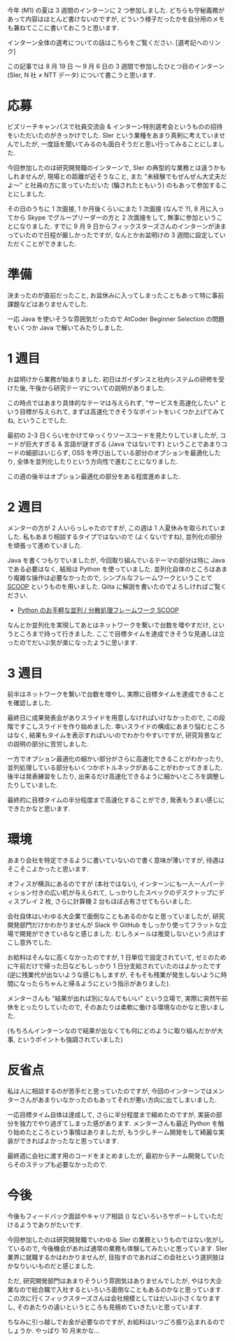 今年 (M1) の夏は 3 週間のインターンに 2 つ参加しました.
どちらも守秘義務があって内容はほとんど書けないのですが,
どういう様子だったかを自分用のメモも兼ねてここに書いておこうと思います.

インターン全体の選考についての話はこちらをご覧ください.
[選考記へのリンク]

この記事では 8 月 19 日 〜 9 月 6 日の 3 週間で参加したひとつ目のインターン (SIer, N 社 ≠ NTT データ) について書こうと思います.

# 応募
ビズリーチキャンパスで社員交流会 & インターン特別選考会というものの招待をいただいたのがきっかけでした.
SIer という業種をあまり真剣に考えていませんでしたが,
一度話を聞いてみるのも面白そうだと思い行ってみることにしました.

今回参加したのは研究開発職のインターンで, SIer の典型的な業務とは違うかもしれませんが,
現場との距離が近そうなこと, また "未経験でもぜんぜん大丈夫だよ〜" と社員の方に言っていただいた (騙されたともいう) のもあって参加することにしました.

その日のうちに 1 次面接,
1 か月後くらいにまた 1 次面接 (なんで ?),
8 月に入ってから Skype でグループリーダーの方と 2 次面接をして,
無事に参加ということになりました.
すでに 9 月 9 日からフィックスターズさんのインターンが決まっていたので日程が厳しかったですが,
なんとかお盆明けの 3 週間に設定していただくことができました.

# 準備
決まったのが直前だったこと,
お盆休みに入ってしまったこともあって特に事前課題などはありませんでした.

一応 Java を使いそうな雰囲気だったので AtCoder Beginner Selection の問題をいくつか Java で解いてみたりしました.

# 1 週目
お盆明けから業務が始まりました.
初日はガイダンスと社内システムの研修を受けた後,
午後から研究テーマについての説明がありました.

この時点ではあまり具体的なテーマは与えられず,
"サービスを高速化したい" という目標が与えられて,
まずは高速化できそうなポイントをいくつか上げてみてね, ということでした.

最初の 2-3 日くらいをかけてゆっくりソースコードを見たりしていましたが,
コードが巨大すぎる & 言語が謎すぎる (Java ではないです) ということであまりコードの細部はいじらず,
OSS を呼び出している部分のオプションを最適化したり,
全体を並列化したりという方向性で進むことになりました.

この週の後半はオプション最適化の部分をある程度進めました.

# 2 週目
メンターの方が 2 人いらっしゃたのですが,
この週は 1 人夏休みを取られていました.
私もあまり相談するタイプではないので (よくないですね),
並列化の部分を頑張って進めていました.

Java を書くつもりでいましたが,
今回取り組んでいるテーマの部分は特に Java である必要はなく,
結局は Python を使っていました.
並列化自体のところはあまり複雑な操作は必要なかったので,
シンプルなフレームワークということで [SCOOP](https://scoop.readthedocs.io/en/0.7/) というものを用いました.
Qiita に解説を書いたのでよろしければご覧ください.

- [Python のお手軽な並列 / 分散処理フレームワーク SCOOP](https://qiita.com/shusukeueda/items/68674e9429befe49573e)

なんとか並列化を実現してあとはネットワークを繋いで台数を増やすだけ, というところまで持って行きました.
ここで目標タイムを達成できそうな見通しは立ったのでだいぶ気が楽になったように思います.

# 3 週目
前半はネットワークを繋いで台数を増やし,
実際に目標タイムを達成できることを確認しました.

最終日に成果発表会がありスライドを用意しなければいけなかったので,
この段階ですこしスライドを作り始めました.
幸いスライドの構成にあまり悩むところはなく, 結果もタイムを表示すればいいのでわかりやすいですが,
研究背景などの説明の部分に苦労しました.

一方でオプション最適化の細かい部分がさらに高速化できることがわかったり,
並列処理している部分もいくつかボトルネックがあることがわかってきました.
後半は発表練習をしたり,
出来るだけ高速化できるように細かいところを調整したりしていました.

最終的に目標タイムの半分程度まで高速化することができ,
発表もうまい感じにできたかなと思います.

# 環境
あまり会社を特定できるように書いていないので書く意味が薄いですが,
待遇はそこそこよかったと思います.

オフィスが横浜にあるのですが (本社ではない),
インターンにも一人一人パーティション付きの広い机が与えられて,
しっかりしたスペックのデスクトップにディスプレイ 2 枚,
さらに計算機 2 台もほぼ占有させてもらいました.

会社自体はいわゆる大企業で面倒なこともあるのかなと思っていましたが,
研究開発部門だけかわかりませんが Slack や GitHub をしっかり使ってフラットな立場で開発ができているなと感じました.
むしろメールは推奨しないという点はすこし意外でした.

お給料はそんなに高くなかったのですが,
1 日単位で設定されていて,
ゼミのために午前だけで帰った日などもしっかり 1 日分支給されていたのはよかったです
(逆に残業代が出ないような感じもしますが,
そもそも残業が発生しないように時間になったらちゃんと帰るようにという指示がありました).

メンターさんも "結果が出れば別になんでもいい" という立場で,
実際に突然午前休をとったりしていたので,
そのあたりは柔軟に働ける環境なのかなと思いました.

(もちろんインターンなので結果が出なくても何にどのように取り組んだかが大事, というポイントも強調されていました)

# 反省点
私は人に相談するのが苦手だと思っていたのですが,
今回のインターンではメンターさんがあまりいなかったのもあってそれが悪い方向に出てしまいました.

一応目標タイム自体は達成して, さらに半分程度まで縮めたのですが,
実装の部分を独力でやり過ぎてしまった感があります.
メンターさんも最近 Python を触り始めたところという事情はありましたが,
もう少しチーム開発をして綺麗な実装ができればよかったなと思っています.

最終週に会社に渡す用のコードをまとめましたが,
最初からチーム開発していたらそのステップも必要なかったので.

# 今後
今後もフィードバック面談やキャリア相談 () などいろいろサポートしていただけるようでありがたいです.

今回参加したのは研究開発職でいわゆる SIer の業務というものではない気がしているので,
今後機会があれば通常の業務も体験してみたいと思っています.
SIer 業界に就職するかはわかりませんが,
目指すのであればこの会社という選択肢はかなりいいものだと感じました.

ただ, 研究開発部門はあまりそういう雰囲気はありませんでしたが,
やはり大企業なので総合職で入社するといろいろ面倒なこともあるのかなと思っています.
この次に行くフィックスターズさんは会社規模としてはだいぶ小さくなりますし,
そのあたりの違いというところも見極めていきたいと思っています.

ちなみに引っ越しでお金が必要なのですが, お給料はいつごろ振り込まれるのでしょうか.
やっぱり 10 月末かな...

